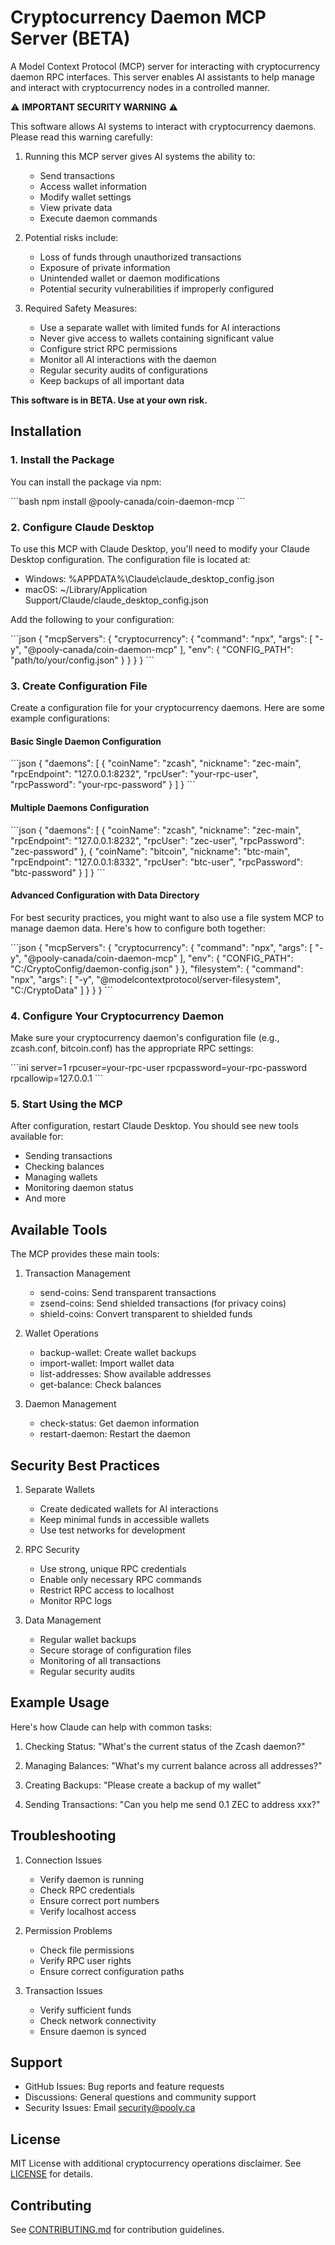 # Cryptocurrency Daemon MCP Server (BETA)

A Model Context Protocol (MCP) server for interacting with cryptocurrency daemon RPC interfaces. This server enables AI assistants to help manage and interact with cryptocurrency nodes in a controlled manner.

⚠️ **IMPORTANT SECURITY WARNING** ⚠️

This software allows AI systems to interact with cryptocurrency daemons. Please read this warning carefully:

1. Running this MCP server gives AI systems the ability to:
   - Send transactions
   - Access wallet information
   - Modify wallet settings
   - View private data
   - Execute daemon commands

2. Potential risks include:
   - Loss of funds through unauthorized transactions
   - Exposure of private information
   - Unintended wallet or daemon modifications
   - Potential security vulnerabilities if improperly configured

3. Required Safety Measures:
   - Use a separate wallet with limited funds for AI interactions
   - Never give access to wallets containing significant value
   - Configure strict RPC permissions
   - Monitor all AI interactions with the daemon
   - Regular security audits of configurations
   - Keep backups of all important data

**This software is in BETA. Use at your own risk.**

## Installation

### 1. Install the Package

You can install the package via npm:

\`\`\`bash
npm install @pooly-canada/coin-daemon-mcp
\`\`\`

### 2. Configure Claude Desktop

To use this MCP with Claude Desktop, you'll need to modify your Claude Desktop configuration. The configuration file is located at:

- Windows: %APPDATA%\\Claude\\claude_desktop_config.json
- macOS: ~/Library/Application Support/Claude/claude_desktop_config.json

Add the following to your configuration:

\`\`\`json
{
  "mcpServers": {
    "cryptocurrency": {
      "command": "npx",
      "args": [
        "-y",
        "@pooly-canada/coin-daemon-mcp"
      ],
      "env": {
        "CONFIG_PATH": "path/to/your/config.json"
      }
    }
  }
}
\`\`\`

### 3. Create Configuration File

Create a configuration file for your cryptocurrency daemons. Here are some example configurations:

#### Basic Single Daemon Configuration
\`\`\`json
{
  "daemons": [
    {
      "coinName": "zcash",
      "nickname": "zec-main",
      "rpcEndpoint": "127.0.0.1:8232",
      "rpcUser": "your-rpc-user",
      "rpcPassword": "your-rpc-password"
    }
  ]
}
\`\`\`

#### Multiple Daemons Configuration
\`\`\`json
{
  "daemons": [
    {
      "coinName": "zcash",
      "nickname": "zec-main",
      "rpcEndpoint": "127.0.0.1:8232",
      "rpcUser": "zec-user",
      "rpcPassword": "zec-password"
    },
    {
      "coinName": "bitcoin",
      "nickname": "btc-main",
      "rpcEndpoint": "127.0.0.1:8332",
      "rpcUser": "btc-user",
      "rpcPassword": "btc-password"
    }
  ]
}
\`\`\`

#### Advanced Configuration with Data Directory
For best security practices, you might want to also use a file system MCP to manage daemon data. Here's how to configure both together:

\`\`\`json
{
  "mcpServers": {
    "cryptocurrency": {
      "command": "npx",
      "args": [
        "-y",
        "@pooly-canada/coin-daemon-mcp"
      ],
      "env": {
        "CONFIG_PATH": "C:/CryptoConfig/daemon-config.json"
      }
    },
    "filesystem": {
      "command": "npx",
      "args": [
        "-y",
        "@modelcontextprotocol/server-filesystem",
        "C:/CryptoData"
      ]
    }
  }
}
\`\`\`

### 4. Configure Your Cryptocurrency Daemon

Make sure your cryptocurrency daemon's configuration file (e.g., zcash.conf, bitcoin.conf) has the appropriate RPC settings:

\`\`\`ini
server=1
rpcuser=your-rpc-user
rpcpassword=your-rpc-password
rpcallowip=127.0.0.1
\`\`\`

### 5. Start Using the MCP

After configuration, restart Claude Desktop. You should see new tools available for:
- Sending transactions
- Checking balances
- Managing wallets
- Monitoring daemon status
- And more

## Available Tools

The MCP provides these main tools:

1. Transaction Management
   - send-coins: Send transparent transactions
   - zsend-coins: Send shielded transactions (for privacy coins)
   - shield-coins: Convert transparent to shielded funds

2. Wallet Operations
   - backup-wallet: Create wallet backups
   - import-wallet: Import wallet data
   - list-addresses: Show available addresses
   - get-balance: Check balances

3. Daemon Management
   - check-status: Get daemon information
   - restart-daemon: Restart the daemon

## Security Best Practices

1. Separate Wallets
   - Create dedicated wallets for AI interactions
   - Keep minimal funds in accessible wallets
   - Use test networks for development

2. RPC Security
   - Use strong, unique RPC credentials
   - Enable only necessary RPC commands
   - Restrict RPC access to localhost
   - Monitor RPC logs

3. Data Management
   - Regular wallet backups
   - Secure storage of configuration files
   - Monitoring of all transactions
   - Regular security audits

## Example Usage

Here's how Claude can help with common tasks:

1. Checking Status:
   "What's the current status of the Zcash daemon?"

2. Managing Balances:
   "What's my current balance across all addresses?"

3. Creating Backups:
   "Please create a backup of my wallet"

4. Sending Transactions:
   "Can you help me send 0.1 ZEC to address xxx?"

## Troubleshooting

1. Connection Issues
   - Verify daemon is running
   - Check RPC credentials
   - Ensure correct port numbers
   - Verify localhost access

2. Permission Problems
   - Check file permissions
   - Verify RPC user rights
   - Ensure correct configuration paths

3. Transaction Issues
   - Verify sufficient funds
   - Check network connectivity
   - Ensure daemon is synced

## Support

- GitHub Issues: Bug reports and feature requests
- Discussions: General questions and community support
- Security Issues: Email security@pooly.ca

## License

MIT License with additional cryptocurrency operations disclaimer. See [LICENSE](LICENSE) for details.

## Contributing

See [CONTRIBUTING.md](CONTRIBUTING.md) for contribution guidelines.